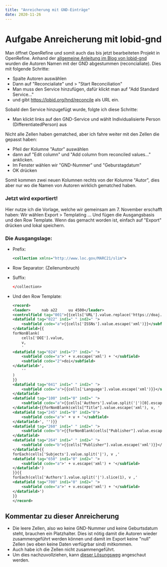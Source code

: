 ```yaml
---
title: "Anreicherung mit GND-Einträge"
date: 2020-11-26
---
```


# Aufgabe Anreicherung mit lobid-gnd
Man öffnet OpenRefine und somit auch das bis jetzt bearbeiteten Projekt in OpenRefine. Anhand der [allgemeine Anleitung im Blog von lobid-gnd](https://blog.lobid.org/2018/08/27/openrefine.html) wurden die Autoren Namen mit der GND abgestummen (reconcialiate). Dies mit folgende Schritte:
* Spalte Autoren auswählen
* Dann auf "Reconcialiate" und > "Start Reconciliation"
* Man muss den Service hinzufügen, dafür klickt man auf "Add Standard Service..." 
* und gibt https://lobid.org/hnd/reconcile als URL ein.

Sobald den Service hinzugefügt wurde, folgte ich diese Schritte:
* Man klickt links auf den GND-Service und wählt Individualisierte Person (DifferentiatedPerson) aus

Nicht alle Zellen haben gematched, aber ich fahre weiter mit den Zellen die gepasst haben:
* Pfeil der Kolumne "Autor" auswählen
* dann auf "Edit column" und "Add column from reconciled values..." anklicken.
* Im Fenster wählen wir "GND-Nummer" und "Geburstagdatum"
* OK drücken

Somit kommen zwei neuen Kolumnen rechts von der Kolumne "Autor", dies aber nur wo die Namen von Autoren wirklich gematched haben.

### Jetzt wird exportiert! 
Hier nutze ich die Vorlage, welche wir gemeinsam am 7. November erschafft haben:
Wir wählen Export > Templating ... Und fügen die Ausgangsbasis und den Row Template. Wenn das gemacht worden ist, einfach auf "Export" drücken und lokal speichern.

### Die Ausgangslage:

* Prefix:
    ```xml
    <collection xmlns="http://www.loc.gov/MARC21/slim">
    ```
* Row Separator: (Zeilenumbruch)
* Suffix:
    ```xml
    </collection>
    ```
    
* Und den Row Template:
    ```xml
    <record>
    <leader>     nab a22     uu 4500</leader>
    <controlfield tag="001">{{cells['URL'].value.replace('https://doaj.org/article/','').escape('xml')}}</controlfield>
    <datafield tag="022" ind1=" " ind2=" ">
        <subfield code="a">{{cells['ISSNs'].value.escape('xml')}}</subfield>
    </datafield>{{
    forNonBlank(
        cells['DOI'].value,
        v,
        '
    <datafield tag="024" ind1="7" ind2=" ">
        <subfield code="a">' + v.escape('xml') + '</subfield>
        <subfield code="2">doi</subfield>        
    </datafield>',
        ''
    )
    }}
    <datafield tag="041" ind1=" " ind2=" ">
        <subfield code="a">{{cells['Language'].value.escape('xml')}}</subfield>
    </datafield>
    <datafield tag="100" ind1="0" ind2=" ">
        <subfield code="a">{{cells['Authors'].value.split('|')[0].escape('xml')}}</subfield>
    </datafield>{{forNonBlank(cells["Title"].value.escape('xml'), v, '
    <datafield tag="245" ind1="0" ind2="0">
        <subfield code="a">' + v + '</subfield>
    </datafield>', '')}}
    <datafield tag="260" ind1=" " ind2=" ">
        <subfield code="b">{{forNonBlank(cells["Publisher"].value.escape('xml'), v, v, '')}}</subfield>
    </datafield>
    <datafield tag="264" ind1=" " ind2=" ">
        <subfield code="b">{{cells["Publisher"].value.escape('xml')}}</subfield>
    </datafield>{{
    forEach(cells['Subjects'].value.split('|'), v ,'
    <datafield tag="650" ind1="0" ind2=" ">
        <subfield code="a">' + v.escape('xml') + '</subfield>
    </datafield>')
    }}{{
    forEach(cells['Authors'].value.split('|').slice(1), v ,'
    <datafield tag="700" ind1="0" ind2=" ">
        <subfield code="a">' + v.escape('xml') + '</subfield>
    </datafield>')
    }}
    </record>
    ```

## Kommentar zu dieser Anreicherung
* Die leere Zellen, also wo keine GND-Nummer und keine Geburtsdatum steht, brauchen ein Platzhalter. Dies ist nötig damit die Autoren wieder zusammengeführt werden können und damit im Export keine "null" Zellen (wo eben keine Daten verfügrbar sind) mitkommen.
* Auch habe ich die Zellen nicht zusammengeführt.
* Um dies nachzuvollziehen, kann [dieser Lösungsweg](https://pad.gwdg.de/ywogyRNTQ_CTg9PvrQywsQ?both#) angeschaut werden.





